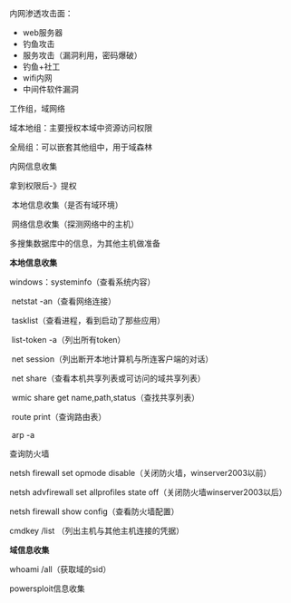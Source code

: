 内网渗透攻击面：

* web服务器
* 钓鱼攻击
* 服务攻击（漏洞利用，密码爆破）
* 钓鱼+社工
* wifi内网
* 中间件软件漏洞

工作组，域网络

域本地组：主要授权本域中资源访问权限

全局组：可以嵌套其他组中，用于域森林



内网信息收集

拿到权限后-》提权

​					   本地信息收集（是否有域环境）

​					   网络信息收集（探测网络中的主机）

 多搜集数据库中的信息，为其他主机做准备

**本地信息收集**

windows：systeminfo（查看系统内容）

​                  netstat -an（查看网络连接）

​				  tasklist（查看进程，看到启动了那些应用）

​				  list-token -a（列出所有token）

​					net session（列出断开本地计算机与所连客户端的对话）

​					net share（查看本机共享列表或可访问的域共享列表）

​					wmic share get name,path,status（查找共享列表）

​					route print（查询路由表）

​					arp -a

查询防火墙

netsh firewall set opmode disable（关闭防火墙，winserver2003以前）

netsh advfirewall set allprofiles state off（关闭防火墙winserver2003以后）

netsh firewall show config（查看防火墙配置）

cmdkey /list （列出主机与其他主机连接的凭据）



**域信息收集**

whoami /all（获取域的sid）

powersploit信息收集





